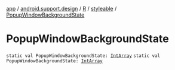 [app](../../../index.md) / [android.support.design](../../index.md) / [R](../index.md) / [styleable](index.md) / [PopupWindowBackgroundState](.)

# PopupWindowBackgroundState

`static val PopupWindowBackgroundState: `[`IntArray`](https://kotlinlang.org/api/latest/jvm/stdlib/kotlin/-int-array/index.html)
`static val PopupWindowBackgroundState: `[`IntArray`](https://kotlinlang.org/api/latest/jvm/stdlib/kotlin/-int-array/index.html)
